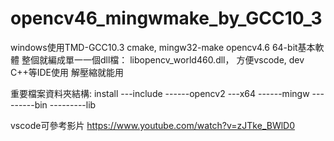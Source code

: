 # opencv46_mingwmake_by_GCC10_3
windows使用TMD-GCC10.3  cmake, mingw32-make  opencv4.6 64-bit基本軟體
整個就編成單一一個dll檔：
libopencv_world460.dll，
方便vscode, dev C++等IDE使用
解壓縮就能用

重要檔案資料夾結構:
install
---include
------opencv2
---x64
------mingw
---------bin
---------lib

vscode可參考影片
https://www.youtube.com/watch?v=zJTke_BWlD0
